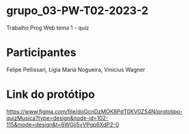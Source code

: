 # grupo_03-PW-T02-2023-2
Trabalho Prog Web tema 1 - quiz

# Participantes 
Felipe Pellissari,
Lígia Maria Nogueira,
Vinicius Wagner 

# Link do protótipo 
https://www.figma.com/file/doGcnDzMOK8PdT0KV0ZS4N/prototipo-quizMusica?type=design&node-id=102-115&mode=design&t=6WGjj5vVPgp6XdP2-0






